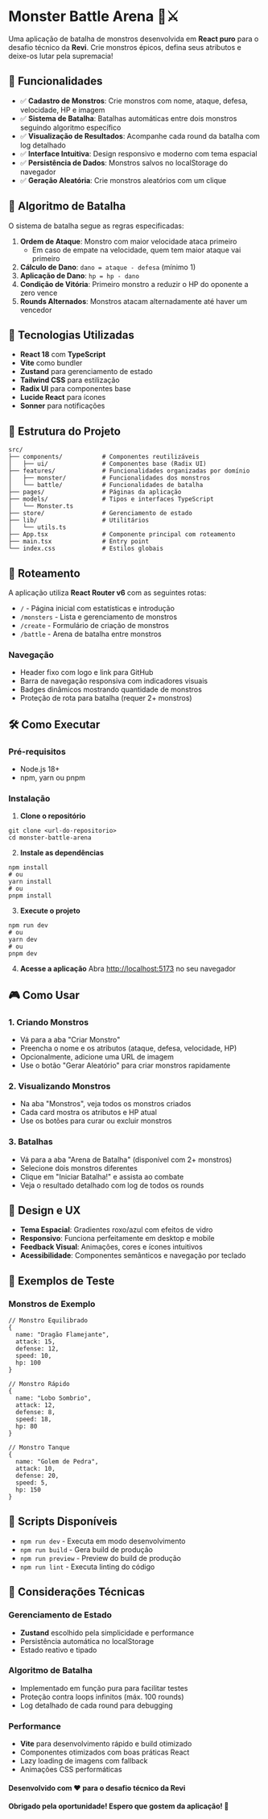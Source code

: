 # Monster Battle Arena 🐉⚔️

Uma aplicação de batalha de monstros desenvolvida em **React puro** para o desafio técnico da **Revi**. Crie monstros épicos, defina seus atributos e deixe-os lutar pela supremacia!

## 🎯 Funcionalidades

- ✅ **Cadastro de Monstros**: Crie monstros com nome, ataque, defesa, velocidade, HP e imagem
- ✅ **Sistema de Batalha**: Batalhas automáticas entre dois monstros seguindo algoritmo específico
- ✅ **Visualização de Resultados**: Acompanhe cada round da batalha com log detalhado
- ✅ **Interface Intuitiva**: Design responsivo e moderno com tema espacial
- ✅ **Persistência de Dados**: Monstros salvos no localStorage do navegador
- ✅ **Geração Aleatória**: Crie monstros aleatórios com um clique

## 🤖 Algoritmo de Batalha

O sistema de batalha segue as regras especificadas:

1. **Ordem de Ataque**: Monstro com maior velocidade ataca primeiro
   - Em caso de empate na velocidade, quem tem maior ataque vai primeiro
2. **Cálculo de Dano**: `dano = ataque - defesa` (mínimo 1)
3. **Aplicação de Dano**: `hp = hp - dano`
4. **Condição de Vitória**: Primeiro monstro a reduzir o HP do oponente a zero vence
5. **Rounds Alternados**: Monstros atacam alternadamente até haver um vencedor

## 🚀 Tecnologias Utilizadas

- **React 18** com **TypeScript**
- **Vite** como bundler
- **Zustand** para gerenciamento de estado
- **Tailwind CSS** para estilização
- **Radix UI** para componentes base
- **Lucide React** para ícones
- **Sonner** para notificações

## 📁 Estrutura do Projeto

```
src/
├── components/           # Componentes reutilizáveis
│   ├── ui/               # Componentes base (Radix UI)
├── features/             # Funcionalidades organizadas por domínio
│   ├── monster/          # Funcionalidades dos monstros
│   └── battle/           # Funcionalidades de batalha
├── pages/                # Páginas da aplicação
├── models/               # Tipos e interfaces TypeScript
│   └── Monster.ts
├── store/                # Gerenciamento de estado
├── lib/                  # Utilitários
│   └── utils.ts
├── App.tsx               # Componente principal com roteamento
├── main.tsx              # Entry point
└── index.css             # Estilos globais
```

## 🧭 Roteamento

A aplicação utiliza **React Router v6** com as seguintes rotas:

- `/` - Página inicial com estatísticas e introdução
- `/monsters` - Lista e gerenciamento de monstros
- `/create` - Formulário de criação de monstros
- `/battle` - Arena de batalha entre monstros

### Navegação
- Header fixo com logo e link para GitHub
- Barra de navegação responsiva com indicadores visuais
- Badges dinâmicos mostrando quantidade de monstros
- Proteção de rota para batalha (requer 2+ monstros)

## 🛠️ Como Executar

### Pré-requisitos
- Node.js 18+ 
- npm, yarn ou pnpm

### Instalação

1. **Clone o repositório**
```
git clone <url-do-repositorio>
cd monster-battle-arena
```

2. **Instale as dependências**
```
npm install
# ou
yarn install
# ou
pnpm install
```

3. **Execute o projeto**
```
npm run dev
# ou
yarn dev
# ou
pnpm dev
```

4. **Acesse a aplicação**
Abra [http://localhost:5173](http://localhost:5173) no seu navegador

## 🎮 Como Usar

### 1. Criando Monstros
- Vá para a aba "Criar Monstro"
- Preencha o nome e os atributos (ataque, defesa, velocidade, HP)
- Opcionalmente, adicione uma URL de imagem
- Use o botão "Gerar Aleatório" para criar monstros rapidamente

### 2. Visualizando Monstros
- Na aba "Monstros", veja todos os monstros criados
- Cada card mostra os atributos e HP atual
- Use os botões para curar ou excluir monstros

### 3. Batalhas
- Vá para a aba "Arena de Batalha" (disponível com 2+ monstros)
- Selecione dois monstros diferentes
- Clique em "Iniciar Batalha!" e assista ao combate
- Veja o resultado detalhado com log de todos os rounds

## 🎨 Design e UX

- **Tema Espacial**: Gradientes roxo/azul com efeitos de vidro
- **Responsivo**: Funciona perfeitamente em desktop e mobile
- **Feedback Visual**: Animações, cores e ícones intuitivos
- **Acessibilidade**: Componentes semânticos e navegação por teclado

## 🧪 Exemplos de Teste

### Monstros de Exemplo
```
// Monstro Equilibrado
{
  name: "Dragão Flamejante",
  attack: 15,
  defense: 12,
  speed: 10,
  hp: 100
}

// Monstro Rápido
{
  name: "Lobo Sombrio", 
  attack: 12,
  defense: 8,
  speed: 18,
  hp: 80
}

// Monstro Tanque
{
  name: "Golem de Pedra",
  attack: 10,
  defense: 20,
  speed: 5,
  hp: 150
}
```

## 🔧 Scripts Disponíveis

- `npm run dev` - Executa em modo desenvolvimento
- `npm run build` - Gera build de produção
- `npm run preview` - Preview do build de produção
- `npm run lint` - Executa linting do código

## 📝 Considerações Técnicas

### Gerenciamento de Estado
- **Zustand** escolhido pela simplicidade e performance
- Persistência automática no localStorage
- Estado reativo e tipado

### Algoritmo de Batalha
- Implementado em função pura para facilitar testes
- Proteção contra loops infinitos (máx. 100 rounds)
- Log detalhado de cada round para debugging

### Performance
- **Vite** para desenvolvimento rápido e build otimizado
- Componentes otimizados com boas práticas React
- Lazy loading de imagens com fallback
- Animações CSS performáticas

#### Desenvolvido com ❤️ para o desafio técnico da **Revi** 
#### Obrigado pela oportunidade! Espero que gostem da aplicação! 🚀